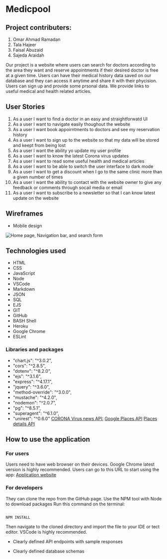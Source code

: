 # Medicpool

## Project contributers:

1. Omar Ahmad Ramadan
2. Tala Hajeer
3. Faisal Abuzaid
4. Sajeda Araidah

Our project is a website where users can search for doctors according to the area they want and reserve appointments if their desired doctor is free at a given time. Users can have their medical history data saved on our database and they can access it anytime and share it with their phycision. Users can sign up and provide some prsonal data. We provide links to useful medical and health related articles.

## User Stories

1. As a user I want to find a doctor in an easy and straightforwatd UI
2. As a user I want to navigate easily thoughout the website
3. As a user I want book appoirntments to doctors and see my reservation history
4. As a user I want to sign up to the website so that my data will be stored and keept from being lost
5. As a user I want the ability yo update my user profile
6. As a user I want to know the latest Corona virus updates
7. As a user I want to read some useful health and medical articles
8. As a user I want to be able to switch the user interface to dark mode
9. As a user I want to get a discount when I go to the same clinic more than a given number of times
10. As a user I want the ability to contact with the website owner to give any feedback or comments through socail media or email
11. As a user I want to subscribe to a newsletter so that I can know latest update on the website

## Wireframes

* Mobile design

![Home page, Navigation bar, and search form](assets/img/wiref)

## Technologies used

- HTML
- CSS
- JavaScript
- Node
- VSCode
- Markdown
- JSON
- SQL
- EJS
- GIT
- GitHub
- BASH Shell
- Heroku
- Google Chrome
- ESLint

### Libraries and packages

- "chart.js": "^3.0.2",
- "cors": "^2.8.5",
- "dotenv": "^8.2.0",
- "ejs": "^3.1.6",
- "express": "^4.17.1",
- "jquery": "^3.6.0",
- "method-override": "^3.0.0",
- "mustache": "^4.2.0",
- "nodemon": "^2.0.7",
- "pg": "^8.5.1",
- "superagent": "^6.1.0",
- "unirest": "^0.6.0"
[CORONA Virus news API:](https://github.com/M-Media-Group/Covid-19-API)
[Google Places API](https://www.google.com/url?q=https%3A%2F%2Fdevelopers.google.com%2Fplaces%2Fweb-service%2Fsearch%3Fhl%3Den_US)
[Places details API](https://www.google.com/url?q=https%3A%2F%2Fdevelopers.google.com%2Fplaces%2Fweb-service%2Fdetails%3Fhl%3Den_US)

## How to use the application

### For users

Users need to have web browser on their devices. Google Chrome latest version is highly recommended.
Users can go to this URL to start using the app: [Application website](https://medicpool.herokuapp.com/)

### For developers

They can clone the repo from the GitHub page. Use the NPM tool with Node to download packages
Run this command on the terminal: 

```npm

NPM INSTALL

```

Then navigate to the cloned directory and import the file to your IDE or tect editor. VSCode is highly recommended.

- Clearly defined API endpoints with sample responses

- Clearly defined database schemas